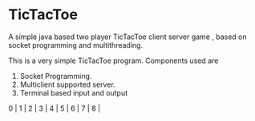# TicTacToe
A simple java based two player TicTacToe client server game , based on socket programming and multithreading. 
 
This is a very simple TicTacToe program. Components used are
1. Socket Programming.
2. Multiclient supported server. 
3. Terminal based input and output 

 0 | 1 | 2 |
 3 | 4 | 5 |
 6 | 7 | 8 |




